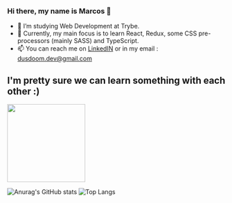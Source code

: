 ### Hi there, my name is Marcos 👋

- 🔭 I’m studying Web Development at Trybe.
- 🌱 Currently, my main focus is to learn React, Redux, some CSS pre-processors (mainly SASS) and TypeScript.
- 📫 You can reach me on [LinkedIN](https://www.linkedin.com/in/marcosestevaobs/) or in my email : dusdoom.dev@gmail.com
## I'm pretty sure we can learn something with each other :)
<img height="180em" src="https://github-readme-stats.vercel.app/api?username=marcosebsilva&show_icons=true&theme=dracula&include_all_commits=true&count_private=true"/>


![Anurag's GitHub stats](https://github-readme-stats.vercel.app/api?username=marcosebsilva&show_icons=true&theme=react&count_private=true&include_all_commits=true)
![Top Langs](https://github-readme-stats.vercel.app/api/top-langs/?username=marcosebsilva&layout=compact&theme=react)
<!--  credits to (https://github.com/anuraghazra/github-readme-stats)-->

